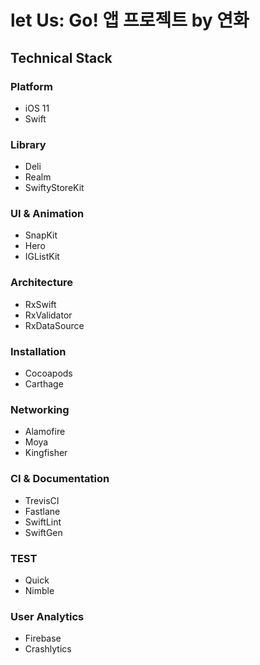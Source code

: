 # let Us: Go! 앱 프로젝트 by 연화

## Technical Stack

### Platform
- iOS 11
- Swift 

### Library
- Deli
- Realm
- SwiftyStoreKit

### UI & Animation
- SnapKit
- Hero
- IGListKit

### Architecture
- RxSwift
- RxValidator
- RxDataSource

### Installation
- Cocoapods
- Carthage

### Networking
- Alamofire
- Moya
- Kingfisher

### CI & Documentation
- TrevisCI
- Fastlane
- SwiftLint
- SwiftGen

### TEST
- Quick
- Nimble

### User Analytics
- Firebase
- Crashlytics


